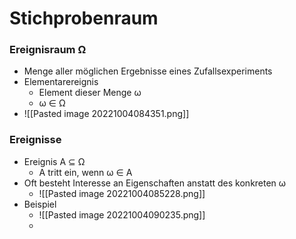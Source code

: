 # Stichprobenraum
### Ereignisraum Ω
+ Menge  aller möglichen Ergebnisse eines Zufallsexperiments
+ Elementarereignis
	+ Element dieser Menge ω
	+ ω ∈ Ω
+ ![[Pasted image 20221004084351.png]]

### Ereignisse
 + Ereignis A ⊆ Ω
	+ A tritt ein, wenn ω ∈ A
+ Oft besteht Interesse an Eigenschaften anstatt des konkreten ω
	+ ![[Pasted image 20221004085228.png]]
+ Beispiel
	+ ![[Pasted image 20221004090235.png]]
	+ 